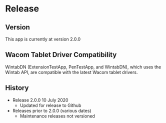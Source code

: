 # Release

## Version
This app is currently at version 2.0.0

## Wacom Tablet Driver Compatibility
WintabDN (ExtensionTestApp, PenTestApp, and WintabDN), which uses the Wintab API, are compatible with the latest Wacom tablet drivers. 

## History
* Release 2.0.0 10 July 2020  
	* Updated for release to Github
* Releases prior to 2.0.0 (various dates)
	* Maintenance releases not versioned